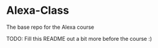 # Alexa-Class

The base repo for the Alexa course

TODO: Fill this README out a bit more before the course :)
